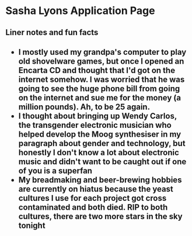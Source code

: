 <h1> Sasha Lyons Application Page </h1>
<h2> Liner notes and fun facts <h2>
  <ul>
<li> I mostly used my grandpa's computer to play old shovelware games, but once I opened an Encarta CD and thought that I'd got on the internet somehow. I was worried that he was going to see the huge phone bill from going on the internet and sue me for the money (a million pounds). Ah, to be 25 again.</li>
 <li> I thought about bringing up Wendy Carlos, the transgender electronic musician who helped develop the Moog synthesiser in my paragraph about gender and technology, but honestly I don't know a lot about electronic music and didn't want to be caught out if one of you is a superfan</li>
  <li> My breadmaking and beer-brewing hobbies are currently on hiatus because the yeast cultures I use for each project got cross contaminated and both died. RIP to both cultures, there are two more stars in the sky tonight </li>
    
